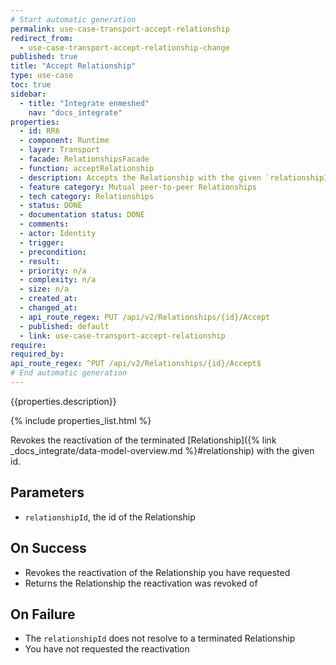 ```yaml
---
# Start automatic generation
permalink: use-case-transport-accept-relationship
redirect_from:
  - use-case-transport-accept-relationship-change
published: true
title: "Accept Relationship"
type: use-case
toc: true
sidebar:
  - title: "Integrate enmeshed"
    nav: "docs_integrate"
properties:
  - id: RR6
  - component: Runtime
  - layer: Transport
  - facade: RelationshipsFacade
  - function: acceptRelationship
  - description: Accepts the Relationship with the given `relationshipId`.
  - feature category: Mutual peer-to-peer Relationships
  - tech category: Relationships
  - status: DONE
  - documentation status: DONE
  - comments:
  - actor: Identity
  - trigger:
  - precondition:
  - result:
  - priority: n/a
  - complexity: n/a
  - size: n/a
  - created_at:
  - changed_at:
  - api_route_regex: PUT /api/v2/Relationships/{id}/Accept
  - published: default
  - link: use-case-transport-accept-relationship
require:
required_by:
api_route_regex: ^PUT /api/v2/Relationships/{id}/Accept$
# End automatic generation
---
```


{{properties.description}}

{% include properties_list.html %}

Revokes the reactivation of the terminated [Relationship]({% link _docs_integrate/data-model-overview.md %}#relationship) with the given id.

## Parameters

- `relationshipId`, the id of the Relationship

## On Success

- Revokes the reactivation of the Relationship you have requested
- Returns the Relationship the reactivation was revoked of

## On Failure

- The `relationshipId` does not resolve to a terminated Relationship
- You have not requested the reactivation
